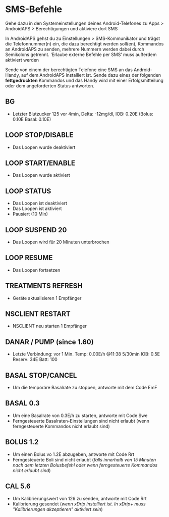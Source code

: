 # SMS-Befehle

Gehe dazu in den Systemeinstellungen deines Android-Telefones zu Apps > AndroidAPS > Berechtigungen und aktiviere dort SMS

In AndroidAPS gehst du zu Einstellungen > SMS-Kommunikator und trägst die Telefonnummer(n) ein, die dazu berechtigt werden soll(en), Kommandos an AndroidAPS zu senden, mehrere Nummern werden dabei durch Semikolons getrennt. ‘Erlaube externe Befehle per SMS’ muss außerdem aktiviert werden

Sende von einem der berechtigten Telefone eine SMS an das Android-Handy, auf dem AndroidAPS installiert ist. Sende dazu eines der folgenden **fettgedruckten** Kommandos und das Handy wird mit einer Erfolgsmitteilung oder dem angeforderten Status antworten.

## BG

- Letzter Blutzucker 125 vor 4min, Delta: -12mg/dl, IOB: 0.20E (Bolus: 0.10E Basal: 0.10E)

## LOOP STOP/DISABLE

- Das Loopen wurde deaktiviert

## LOOP START/ENABLE

- Das Loopen wurde aktiviert

## LOOP STATUS

- Das Loopen ist deaktiviert
- Das Loopen ist aktiviert
- Pausiert (10 Min)

## LOOP SUSPEND 20

- Das Loopen wird für 20 Minuten unterbrochen

## LOOP RESUME

- Das Loopen fortsetzen

## TREATMENTS REFRESH

- Geräte aktualisieren 1 Empfänger

## NSCLIENT RESTART

- NSCLIENT neu starten 1 Empfänger

## DANAR / PUMP (since 1.60)

- Letzte Verbindung: vor 1 Min. Temp: 0.00E/h @11:38 5/30min IOB: 0.5E Reserv: 34E Batt: 100

## BASAL STOP/CANCEL

- Um die temporäre Basalrate zu stoppen, antworte mit dem Code EmF

## BASAL 0.3

- Um eine Basalrate von 0.3E/h zu starten, antworte mit Code Swe
- Ferngesteuerte Basalraten-Einstellungen sind nicht erlaubt (wenn ferngesteuerte Kommandos nicht erlaubt sind)

## BOLUS 1.2

- Um einen Bolus vo 1.2E abzugeben, antworte mit Code Rrt
- Ferngesteuerte Boli sind nicht erlaubt (*falls innerhalb von 15 Minuten nach dem letzten Bolusbefehl oder wenn ferngesteuerte Kommandos nicht erlaubt sind*)

## CAL 5.6

- Um Kalibrierungswert von 126 zu senden, antworte mit Code Rrt
- Kalibrierung gesendet (*wenn xDrip installiert ist. In xDrip+ muss "Kalibrierungen akzeptieren" aktiviert sein*)